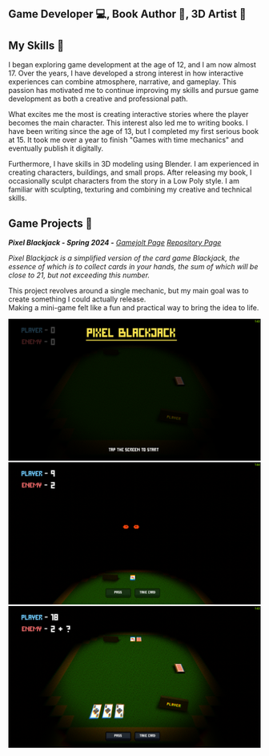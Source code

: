 ## Game Developer 💻, Book Author 📖, 3D Artist 🎨

## My Skills 🧠
I began exploring game development at the age of 12, and I am now almost 17. Over the years, I have developed a strong interest in how interactive experiences can combine atmosphere, narrative, and gameplay. This passion has motivated me to continue improving my skills and pursue game development as both a creative and professional path.  

What excites me the most is creating interactive stories where the player becomes the main character.  This interest also led me to writing books. I have been writing since the age of 13, but I completed my first serious book at 15. It took me over a year to finish "Games with time mechanics" and eventually publish it digitally.

Furthermore, I have skills in 3D modeling using Blender. I am experienced in creating characters, buildings, and small props. After releasing my book, I occasionally sculpt characters from the story in a Low Poly style. I am familiar with sculpting, texturing and combining my creative and technical skills.

## Game Projects 🎲
***Pixel Blackjack  - Spring 2024 -***
[*Gamejolt Page*](https://gamejolt.com/games/pixel_blackjack/887560)
[*Repository Page*](https://github.com/blackhats-games/Pixel-Blackjack)

*Pixel Blackjack is a simplified version of the card game Blackjack, the essence of which is to collect cards in your hands, the sum of which will be close to 21, but not exceeding this number.*

This project revolves around a single mechanic, but my main goal was to create something I could actually release.  
Making a mini-game felt like a fun and practical way to bring the idea to life.

![Screenshot 1](/assets/Pixel_Blackjack_1.png)
![Screenshot 2](/assets/Pixel_Blackjack_2.png)
![Screenshot 3](/assets/Pixel_Blackjack_3.png)
